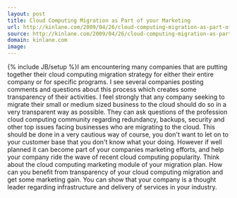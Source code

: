 ```yaml
---
layout: post
title: Cloud Computing Migration as Part of your Marketing
url: http://kinlane.com/2009/04/26/cloud-computing-migration-as-part-of-your-marketing/
source: http://kinlane.com/2009/04/26/cloud-computing-migration-as-part-of-your-marketing/
domain: kinlane.com
image: 
---
```

{% include JB/setup %}I am encountering many companies that are putting together their cloud computing migration strategy for either their entire company or for specific programs. I see several companies posting comments and questions about this process which creates some transparency of their activities. I feel strongly that any company seeking to migrate their small or medium sized business to the cloud should do so in a very transparent way as possible. They can ask questions of the profession cloud computing community regarding redundancy, backups, security and other top issues facing businesses who are migrating to the cloud. This should be done in a very cautious way of course, you don't want to let on to your customer base that you don't know what your doing. However if well planned it can become part of your companies marketing efforts, and help your company ride the wave of recent cloud computing popularity. Think about the cloud computing marketing module of your migration plan. How can you benefit from transparency of your cloud computing migration and get some marketing gain. You can show that your company is a thought leader regarding infrastructure and delivery of services in your industry.